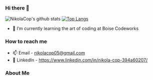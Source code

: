 ### Hi there 👋

<!--
**NikolaCop/NikolaCop** is a ✨ _special_ ✨ repository because its `README.md` (this file) appears on your GitHub profile.

Here are some ideas to get you started:

- 🔭 I’m currently working on ...
- 🌱 I’m currently learning ...
- 👯 I’m looking to collaborate on ...
- 🤔 I’m looking for help with ...
- 💬 Ask me about ...
- 📫 How to reach me: ...
- 😄 Pronouns: ...
- ⚡ Fun fact: ...
-->


![NikolaCop's github stats](https://github-readme-stats.vercel.app/api?username=NikolaCop&theme=tokyonight&show_icons=true&count_private=true)
<a href="/" align="left">
   [![Top Langs](https://github-readme-stats.vercel.app/api/top-langs/?username=anuraghazra&layout=compact)](https://github.com/anuraghazra/github-readme-stats)
  </a>
  
- 🌱 I’m currently learning the art of coding at Boise Codeworks

<h3> How to reach me </h3>

- 📫  Email    - nikolacop05@gmail.com
- 💼  LinkedIn - https://www.linkedin.com/in/nikola-cop-394a60207/

<h3> About Me </h3>

